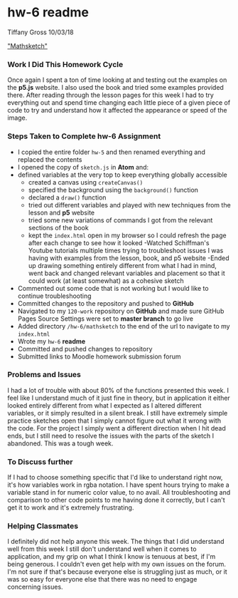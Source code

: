 # hw-6 readme
Tiffany Gross
10/03/18

["Mathsketch"](https://jolenetiffanyg.github.io/course-work/hw-6/mathsketch/)

### Work I Did This Homework Cycle
  Once again I spent a ton of time looking at and testing out the examples on the **p5.js** website.  I also used the book and tried some examples provided there.  After reading through the lesson pages for this week I had to try everything out and spend time changing each little piece of a given piece of code to try and understand how it affected the appearance or speed of the image.

### Steps Taken to Complete **hw-6** Assignment

- I copied the entire folder `hw-5` and then renamed everything and replaced the contents
- I opened the copy of `sketch.js` in **Atom** and:
- defined variables at the very top to keep everything globally accessible
  - created a canvas using `createCanvas()`
  - specified the background using the `background()` function
  - declared a `draw()` function
  - tried out different variables and played with new techniques from the lesson and **p5** website
  - tried some new variations of commands I got from the relevant sections of the book
  - kept the `index.html` open in my browser so I could refresh the page after each change to see how it looked
-Watched Schiffman's Youtube tutorials multiple times trying to troubleshoot issues I was having with examples from the lesson, book, and p5 website
-Ended up drawing something entirely different from what I had in mind, went back and changed relevant variables and placement so that it could work (at least somewhat) as a cohesive sketch
- Commented out some code that is not working but I would like to continue troubleshooting
- Committed changes to the repository and pushed to **GitHub**
- Navigated to my `120-work` repository on **GitHub** and made sure GitHub Pages Source Settings were set to **master branch** to go live
- Added directory `/hw-6/mathsketch` to the end of the url to navigate to my `index.html`
- Wrote my `hw-6` **readme**
- Committed and pushed changes to repository
- Submitted links to Moodle homework submission forum

### Problems and Issues

  I had a lot of trouble with about 80% of the functions presented this week.  I feel like I understand much of it just fine in theory, but in application it either looked entirely different from what I expected as I altered different variables, or it simply resulted in a silent break.  I still have extremely simple practice sketches open that I simply cannot figure out what it wrong with the code.  For the project I simply went a different direction when I hit dead ends, but I still need to resolve the issues with the parts of the sketch I abandoned.  This was a tough week.

### To Discuss further

If I had to choose something specific that I'd like to understand right now, it's how variables work in rgba notation.  I have spent hours trying to make a variable stand in for numeric color value, to no avail.  All troubleshooting and comparison to other code points to me having done it correctly, but I can't get it to work and it's extremely frustrating.

### Helping Classmates

I definitely did not help anyone this week.  The things that I did understand well from this week I still don't understand well when it comes to application, and my grip on what I think I know is tenuous at best, if I'm being generous.  I couldn't even get help with my own issues on the forum.  I'm not sure if that's because everyone else is struggling just as much, or it was so easy for everyone else that there was no need to engage concerning issues.
